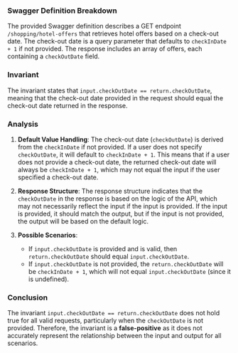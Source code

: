 ### Swagger Definition Breakdown
The provided Swagger definition describes a GET endpoint `/shopping/hotel-offers` that retrieves hotel offers based on a check-out date. The check-out date is a query parameter that defaults to `checkInDate + 1` if not provided. The response includes an array of offers, each containing a `checkOutDate` field.

### Invariant
The invariant states that `input.checkOutDate == return.checkOutDate`, meaning that the check-out date provided in the request should equal the check-out date returned in the response.

### Analysis
1. **Default Value Handling**: The check-out date (`checkOutDate`) is derived from the `checkInDate` if not provided. If a user does not specify `checkOutDate`, it will default to `checkInDate + 1`. This means that if a user does not provide a check-out date, the returned check-out date will always be `checkInDate + 1`, which may not equal the input if the user specified a check-out date.

2. **Response Structure**: The response structure indicates that the `checkOutDate` in the response is based on the logic of the API, which may not necessarily reflect the input if the input is provided. If the input is provided, it should match the output, but if the input is not provided, the output will be based on the default logic.

3. **Possible Scenarios**: 
   - If `input.checkOutDate` is provided and is valid, then `return.checkOutDate` should equal `input.checkOutDate`.
   - If `input.checkOutDate` is not provided, the `return.checkOutDate` will be `checkInDate + 1`, which will not equal `input.checkOutDate` (since it is undefined).

### Conclusion
The invariant `input.checkOutDate == return.checkOutDate` does not hold true for all valid requests, particularly when the `checkOutDate` is not provided. Therefore, the invariant is a **false-positive** as it does not accurately represent the relationship between the input and output for all scenarios.
